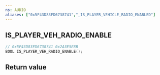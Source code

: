 ```yaml
---
ns: AUDIO
aliases: ["0x5F43D83FD6738741","_IS_PLAYER_VEHICLE_RADIO_ENABLED"]
---
```

## IS_PLAYER_VEH_RADIO_ENABLE

```c
// 0x5F43D83FD6738741 0x2A3E5E8B
BOOL IS_PLAYER_VEH_RADIO_ENABLE();
```

## Return value

